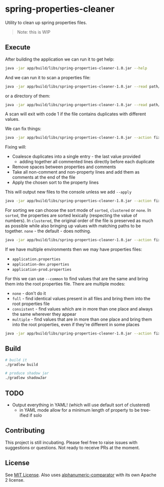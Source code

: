 # spring-properties-cleaner
Utility to clean up spring properties files.

> Note: this is WIP

## Execute

After building the application we can run it to get help:

```bash
java -jar app/build/libs/spring-properties-cleaner-1.0.jar --help
```

And we can run it to scan a properties file:

```bash
java -jar app/build/libs/spring-properties-cleaner-1.0.jar --read path/to/resources/myproperties.properties
```

or a directory of them:

```bash
java -jar app/build/libs/spring-properties-cleaner-1.0.jar --read path/to/resources
```

A scan will exit with code 1 if the file contains duplicates with different values.

We can fix things:

```bash
java -jar app/build/libs/spring-properties-cleaner-1.0.jar --action fix --read path/to/resources
```

Fixing will:

- Coalesce duplicates into a single entry - the last value provided
  - adding together all commented lines directly before each duplicate
- Remove spaces between properties and comments
- Take all non-comment and non-property lines and add them as comments at the end of the file
- Apply the chosen sort to the property lines

This will output new files to the console unless we add `--apply`

```bash
java -jar app/build/libs/spring-properties-cleaner-1.0.jar --action fix --apply --read path/to/resources
```

For sorting we can choose the sort mode of `sorted`, `clustered` or `none`. In `sorted`, the properties
are sorted lexically (respecting the value of numbers). In `clustered`, the original order of the file is preserved
as much as possible while also bringing up values with matching paths to be together. `none` - the default - does
nothing.

```bash
java -jar app/build/libs/spring-properties-cleaner-1.0.jar --action fix --sort clustered --read path/to/resources
```

If we have multiple environments then we may have properties files:

- `application.properties`
- `application-dev.properties`
- `application-prod.properties`

For this we can use `--common` to find values that are the same and bring them into the root properties file. There are
multiple modes:

- `none` - don't do it
- `full` - find identical values present in all files and bring them into the root properties file
- `consistent` - find values which are in more than one place and always the same wherever they appear
- `multiple` - find values that are in more than one place and bring them into the root properties, even if they're different in some places

```bash
java -jar app/build/libs/spring-properties-cleaner-1.0.jar --action fix --common full --read path/to/resources
```

## Build

```bash
# build it
./gradlew build

# produce shadow jar
./gradlew shadowJar
```

## TODO

- Output everything in YAML! (which will use default sort of clustered)
  - in YAML mode allow for a minimum length of property to be tree-ified if solo

## Contributing

This project is still incubating. Please feel free to raise issues with suggestions or questions. Not ready 
to receive PRs at the moment.

## License

See [MIT License](./LICENSE). Also uses [alphanumeric-comparator](https://github.com/sawano/alphanumeric-comparator?) with its own Apache 2 license.
